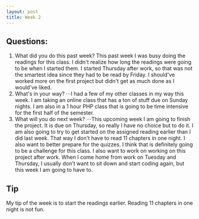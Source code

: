 ```yaml
---
layout: post
title: Week 2
---
```


## Questions:
1. What did you do this past week?
   This past week I was busy doing the readings for this class. I didn't realize how long the readings were going to be when I started them. I started Thursday after work, so that was not the smartest idea since they had to be read by Friday. I should've worked more on the first project but didn't get as much done as I would've liked.  
2. What's in your way?
⋅⋅⋅I had a few of my other classes in my way this week. I am taking an online class that has a ton of stuff due on Sunday nights. I am also in a 1 hour PHP class that is going to be time intensive for the first half of the semester. 
3. What will you do next week?
⋅⋅⋅This upcoming week I am going to finish the project. It is due on Thursday, so really I have no choice but to do it. I am also going to try to get started on the assigned reading earlier than I did last week. That way I don't have to read 11 chapters in one night. I also want to better prepare for the quizzes. I think that is definitely going to be a challenge for this class. I also want to work on working on this project after work. When I come home from work on Tuesday and Thursday, I usually don't want to sit down and start coding again, but this week I am going to have to. 

## Tip
My tip of the week is to start the readings earlier. Reading 11 chapters in one night is not fun. 
